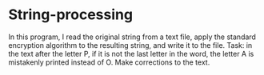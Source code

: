 # String-processing
In this program, I read the original string from a text file, apply the standard encryption algorithm to the resulting string, and write it to the file. 
Task: in the text after the letter P, if it is not the last letter in the word, the letter A is mistakenly printed instead of O. Make corrections to the text.
